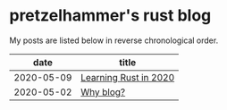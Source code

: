 # pretzelhammer's rust blog

My posts are listed below in reverse chronological order.

| date | title |
|-|-|
| 2020-05-09 | [Learning Rust in 2020](./posts/learning-rust-in-2020.md) |
| 2020-05-02 | [Why blog?](./posts/why-blog.md) |
